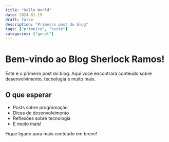 ```yaml
---
title: "Hello World"
date: 2024-01-15
draft: false
description: "Primeiro post do blog"
tags: ["primeiro", "teste"]
categories: ["geral"]
---
```


# Bem-vindo ao Blog Sherlock Ramos!

Este é o primeiro post do blog. Aqui você encontrará conteúdo sobre desenvolvimento, tecnologia e muito mais.

## O que esperar

- Posts sobre programação
- Dicas de desenvolvimento
- Reflexões sobre tecnologia
- E muito mais!

Fique ligado para mais conteúdo em breve!
